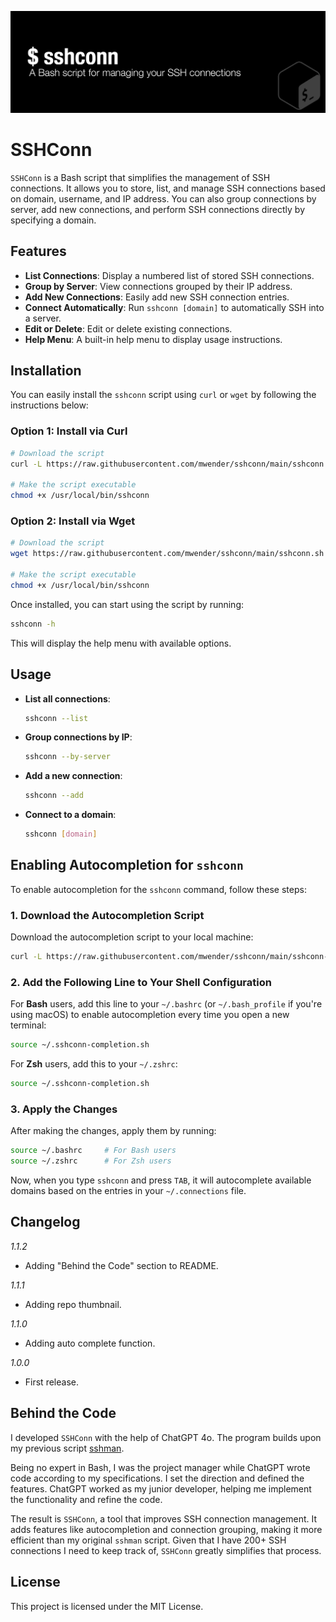 ![SSHConn - a Bash script for managing your SSH Connections](https://raw.githubusercontent.com/mwender/sshconn/main/thumbnail.png)

# SSHConn

`SSHConn` is a Bash script that simplifies the management of SSH connections. It allows you to store, list, and manage SSH connections based on domain, username, and IP address. You can also group connections by server, add new connections, and perform SSH connections directly by specifying a domain.

## Features

- **List Connections**: Display a numbered list of stored SSH connections.
- **Group by Server**: View connections grouped by their IP address.
- **Add New Connections**: Easily add new SSH connection entries.
- **Connect Automatically**: Run `sshconn [domain]` to automatically SSH into a server.
- **Edit or Delete**: Edit or delete existing connections.
- **Help Menu**: A built-in help menu to display usage instructions.

## Installation

You can easily install the `sshconn` script using `curl` or `wget` by following the instructions below:

### Option 1: Install via Curl

```bash
# Download the script
curl -L https://raw.githubusercontent.com/mwender/sshconn/main/sshconn.sh -o /usr/local/bin/sshconn

# Make the script executable
chmod +x /usr/local/bin/sshconn
```

### Option 2: Install via Wget

```bash
# Download the script
wget https://raw.githubusercontent.com/mwender/sshconn/main/sshconn.sh -O /usr/local/bin/sshconn

# Make the script executable
chmod +x /usr/local/bin/sshconn
```

Once installed, you can start using the script by running:

```bash
sshconn -h
```

This will display the help menu with available options.

## Usage

- **List all connections**:
  ```bash
  sshconn --list
  ```

- **Group connections by IP**:
  ```bash
  sshconn --by-server
  ```

- **Add a new connection**:
  ```bash
  sshconn --add
  ```

- **Connect to a domain**:
  ```bash
  sshconn [domain]
  ```

## Enabling Autocompletion for `sshconn`

To enable autocompletion for the `sshconn` command, follow these steps:

### 1. Download the Autocompletion Script

Download the autocompletion script to your local machine:

```bash
curl -L https://raw.githubusercontent.com/mwender/sshconn/main/sshconn-completion.sh -o ~/.sshconn-completion.sh
```

### 2. Add the Following Line to Your Shell Configuration

For **Bash** users, add this line to your `~/.bashrc` (or `~/.bash_profile` if you're using macOS) to enable autocompletion every time you open a new terminal:

```bash
source ~/.sshconn-completion.sh
```

For **Zsh** users, add this to your `~/.zshrc`:

```bash
source ~/.sshconn-completion.sh
```

### 3. Apply the Changes

After making the changes, apply them by running:

```bash
source ~/.bashrc     # For Bash users
source ~/.zshrc      # For Zsh users
```

Now, when you type `sshconn` and press `TAB`, it will autocomplete available domains based on the entries in your `~/.connections` file.


## Changelog

_1.1.2_

- Adding "Behind the Code" section to README.

_1.1.1_

- Adding repo thumbnail.

_1.1.0_

- Adding auto complete function.

_1.0.0_

- First release.

## Behind the Code

I developed `SSHConn` with the help of ChatGPT 4o. The program builds upon my previous script [sshman](https://github.com/mwender/sshman).

Being no expert in Bash, I was the project manager while ChatGPT wrote code according to my specifications. I set the direction and defined the features. ChatGPT worked as my junior developer, helping me implement the functionality and refine the code.

The result is `SSHConn`, a tool that improves SSH connection management. It adds features like autocompletion and connection grouping, making it more efficient than my original `sshman` script. Given that I have 200+ SSH connections I need to keep track of, `SSHConn` greatly simplifies that process.

## License

This project is licensed under the MIT License.
